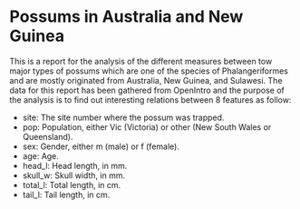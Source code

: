 # Possums in Australia and New Guinea
This is a report for the analysis of the different measures between tow major types of possums which are one of the species of Phalangeriformes and are mostly originated from Australia, New Guinea, and Sulawesi. The data for this report has been gathered from OpenIntro and the purpose of the analysis is to find out interesting relations between 8 features as follow:

* site: The site number where the possum was trapped.
* pop: Population, either Vic (Victoria) or other (New South Wales or Queensland).
* sex: Gender, either m (male) or f (female).
* age: Age.
* head_l: Head length, in mm.
* skull_w: Skull width, in mm.
* total_l: Total length, in cm.
* tail_l: Tail length, in cm.
